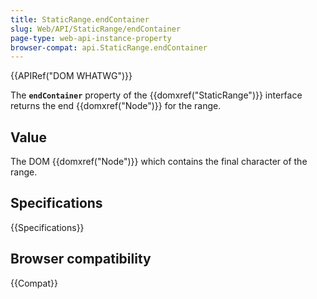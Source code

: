 ```yaml
---
title: StaticRange.endContainer
slug: Web/API/StaticRange/endContainer
page-type: web-api-instance-property
browser-compat: api.StaticRange.endContainer
---
```


{{APIRef("DOM WHATWG")}}

The **`endContainer`** property of the {{domxref("StaticRange")}} interface returns the end {{domxref("Node")}} for the range.

## Value

The DOM {{domxref("Node")}} which contains the final character of the range.

## Specifications

{{Specifications}}

## Browser compatibility

{{Compat}}
